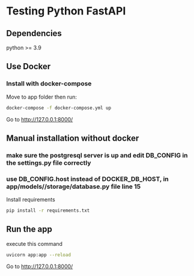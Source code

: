 # Testing Python FastAPI

## Dependencies
python >= 3.9


## Use Docker

### Install with docker-compose
Move to app folder then run:
```bash
docker-compose -f docker-compose.yml up
```

Go to http://127.0.0.1:8000/

## Manual installation without docker

### make sure the postgresql server is up and edit DB_CONFIG in the settings.py file correctly
### use DB_CONFIG.host instead of DOCKER_DB_HOST, in app/models//storage/database.py file line 15

Install requirements
```bash
pip install -r requirements.txt
```
## Run the app
execute this command
```bash
uvicorn app:app --reload
```
Go to http://127.0.0.1:8000/
